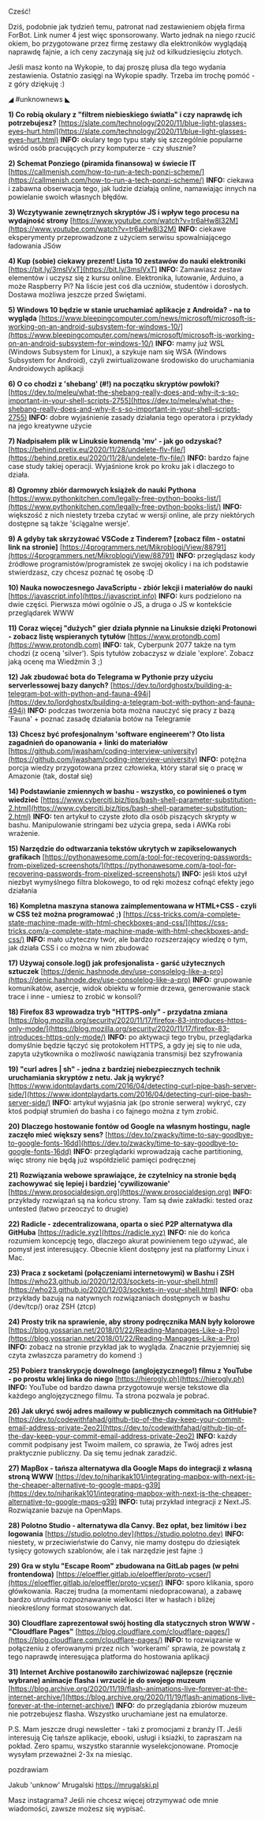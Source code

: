 Cześć!

Dziś, podobnie jak tydzień temu, patronat nad zestawieniem objęła firma ForBot. Link numer 4 jest więc sponsorowany. Warto jednak na niego rzucić okiem, bo przygotowane przez firmę zestawy dla elektroników wyglądają naprawdę fajnie, a ich ceny zaczynają się już od kilkudziesięciu złotych.

 

Jeśli masz konto na Wykopie, to daj proszę plusa dla tego wydania zestawienia.
Ostatnio zasięgi na Wykopie spadły. Trzeba im trochę pomóć - z góry dziękuję :)

 

◢ #unknownews ◣

**1) Co robią okulary z "filtrem niebieskiego światła" i czy naprawdę ich potrzebujesz?**
[https://slate.com/technology/2020/11/blue-light-glasses-eyes-hurt.html](https://slate.com/technology/2020/11/blue-light-glasses-eyes-hurt.html)
**INFO:** okulary tego typu stały się szczególnie popularne wśród osób pracujących przy komputerze - czy słusznie?


**2) Schemat Ponziego (piramida finansowa) w świecie IT**
[https://callmenish.com/how-to-run-a-tech-ponzi-scheme/](https://callmenish.com/how-to-run-a-tech-ponzi-scheme/)
**INFO:** ciekawa i zabawna obserwacja tego, jak ludzie działają online, namawiając innych na powielanie swoich własnych błędów.


**3) Wczytywanie zewnętrznych skryptów JS i wpływ tego procesu na wydajność strony**
[https://www.youtube.com/watch?v=tr6aHw8I32M](https://www.youtube.com/watch?v=tr6aHw8I32M)
**INFO:** ciekawe eksperymenty przeprowadzone z użyciem serwisu spowalniającego ładowania JSów


**4) Kup (sobie) ciekawy prezent! Lista 10 zestawów do nauki elektroniki**
[https://bit.ly/3mslVxT](https://bit.ly/3mslVxT)
**INFO:** Zamawiasz zestaw elementów i uczysz się z kursu online. Elektronika, lutowanie, Arduino, a może Raspberry Pi? Na liście jest coś dla uczniów, studentów i dorosłych. Dostawa możliwa jeszcze przed Świętami.


**5) Windows 10 będzie w stanie uruchamiać aplikacje z Androida? - na to wygląda**
[https://www.bleepingcomputer.com/news/microsoft/microsoft-is-working-on-an-android-subsystem-for-windows-10/](https://www.bleepingcomputer.com/news/microsoft/microsoft-is-working-on-an-android-subsystem-for-windows-10/)
**INFO:** mamy już WSL (Windows Subsystem for Linux), a szykuje nam się WSA (Windows Subsystem for Android), czyli zwirtualizowane środowisko do uruchamiania Androidowych aplikacji


**6) O co chodzi z 'shebang' (#!) na początku skryptów powłoki?**
[https://dev.to/meleu/what-the-shebang-really-does-and-why-it-s-so-important-in-your-shell-scripts-2755](https://dev.to/meleu/what-the-shebang-really-does-and-why-it-s-so-important-in-your-shell-scripts-2755)
**INFO:** dobre wyjaśnienie zasady działania tego operatora i przykłady na jego kreatywne użycie


**7) Nadpisałem plik w Linuksie komendą 'mv' - jak go odzyskać?**
[https://behind.pretix.eu/2020/11/28/undelete-flv-file/](https://behind.pretix.eu/2020/11/28/undelete-flv-file/)
**INFO:** bardzo fajne case study takiej operacji. Wyjaśnione krok po kroku jak i dlaczego to działa.


**8) Ogromny zbiór darmowych książek do nauki Pythona**
[https://www.pythonkitchen.com/legally-free-python-books-list/](https://www.pythonkitchen.com/legally-free-python-books-list/)
**INFO:** większość z nich niestety trzeba czytać w wersji online, ale przy niektórych dostępne są także 'ściągalne wersje'.


**9) A gdyby tak skrzyżować VSCode z Tinderem? [zobacz film - ostatni link na stronie]**
[https://4programmers.net/Mikroblogi/View/88791](https://4programmers.net/Mikroblogi/View/88791)
**INFO:** przeglądasz kody źródłowe programistów/programistek ze swojej okolicy i na ich podstawie stwierdzasz, czy chcesz poznać tę osobę :D


**10) Nauka nowoczesnego JavaScriptu - zbiór lekcji i materiałów do nauki**
[https://javascript.info](https://javascript.info)
**INFO:** kurs podzielono na dwie części. Pierwsza mówi ogólnie o JS, a druga o JS w kontekście przeglądarek WWW


**11) Coraz więcej "dużych" gier działa płynnie na Linuksie dzięki Protonowi - zobacz listę wspieranych tytułów**
[https://www.protondb.com](https://www.protondb.com)
**INFO:** tak, Cyberpunk 2077 także na tym chodzi (z oceną 'silver'). Spis tytułów zobaczysz w dziale 'explore'. Zobacz jaką ocenę ma Wiedźmin 3 ;)


**12) Jak zbudować bota do Telegrama w Pythonie przy użyciu serverlessowej bazy danych?**
[https://dev.to/lordghostx/building-a-telegram-bot-with-python-and-fauna-494i](https://dev.to/lordghostx/building-a-telegram-bot-with-python-and-fauna-494i)
**INFO:** podczas tworzenia bota można nauczyć się pracy z bazą 'Fauna' + poznać zasadę działania botów na Telegramie


**13) Chcesz być profesjonalnym 'software engineerem'? Oto lista zagadnień do opanowania + linki do materiałów**
[https://github.com/jwasham/coding-interview-university](https://github.com/jwasham/coding-interview-university)
**INFO:** potężna porcja wiedzy przygotowana przez człowieka, który starał się o pracę w Amazonie (tak, dostał się)


**14) Podstawianie zmiennych w bashu - wszystko, co powinieneś o tym wiedzieć**
[https://www.cyberciti.biz/tips/bash-shell-parameter-substitution-2.html](https://www.cyberciti.biz/tips/bash-shell-parameter-substitution-2.html)
**INFO:** ten artykuł to czyste złoto dla osób piszących skrypty w bashu. Manipulowanie stringami bez użycia grepa, seda i AWKa robi wrażenie.


**15) Narzędzie do odtwarzania tekstów ukrytych w zapikselowanych grafikach**
[https://pythonawesome.com/a-tool-for-recovering-passwords-from-pixelized-screenshots/](https://pythonawesome.com/a-tool-for-recovering-passwords-from-pixelized-screenshots/)
**INFO:** jeśli ktoś użył niezbyt wymyślnego filtra blokowego, to od ręki możesz cofnąć efekty jego działania


**16) Kompletna maszyna stanowa zaimplementowana w HTML+CSS - czyli w CSS też można programować ;)**
[https://css-tricks.com/a-complete-state-machine-made-with-html-checkboxes-and-css/](https://css-tricks.com/a-complete-state-machine-made-with-html-checkboxes-and-css/)
**INFO:** mało użyteczny twór, ale bardzo rozszerzający wiedzę o tym, jak działa CSS i co można w nim zbudować


**17) Używaj console.log() jak profesjonalista - garść użytecznych sztuczek**
[https://denic.hashnode.dev/use-consolelog-like-a-pro](https://denic.hashnode.dev/use-consolelog-like-a-pro)
**INFO:** grupowanie komunikatów, asercje, widok obiektu w formie drzewa, generowanie stack trace i inne - umiesz to zrobić w konsoli?


**18) Firefox 83 wprowadza tryb "HTTPS-only" - przydatna zmiana**
[https://blog.mozilla.org/security/2020/11/17/firefox-83-introduces-https-only-mode/](https://blog.mozilla.org/security/2020/11/17/firefox-83-introduces-https-only-mode/)
**INFO:** po aktywacji tego trybu, przeglądarka domyślnie będzie łączyć się protokołem HTTPS, a gdy jej się to nie uda, zapyta użytkownika o możliwość nawiązania transmisji bez szyfrowania


**19) "curl adres | sh" - jedna z bardziej niebezpiecznych technik uruchamiania skryptów z netu. Jak ją wykryć?**
[https://www.idontplaydarts.com/2016/04/detecting-curl-pipe-bash-server-side/](https://www.idontplaydarts.com/2016/04/detecting-curl-pipe-bash-server-side/)
**INFO:** artykuł wyjaśnia jak (po stronie serwera) wykryć, czy ktoś podpiął strumień do basha i co fajnego można z tym zrobić.


**20) Dlaczego hostowanie fontów od Google na własnym hostingu, nagle zaczęło mieć większy sens?**
[https://dev.to/zwacky/time-to-say-goodbye-to-google-fonts-16dd](https://dev.to/zwacky/time-to-say-goodbye-to-google-fonts-16dd)
**INFO:** przeglądarki wprowadzają cache partitioning, więc strony nie będą już współdzielić pamięci podręcznej


**21) Rozwiązania webowe sprawiające, że czytelnicy na stronie będą zachowywać się lepiej i bardziej 'cywilizowanie'**
[https://www.prosocialdesign.org](https://www.prosocialdesign.org)
**INFO:** przykłady rozwiązań są na końcu strony. Tam są dwie zakładki: tested oraz untested (łatwo przeoczyć to drugie)


**22) Radicle - zdecentralizowana, oparta o sieć P2P alternatywa dla GitHuba**
[https://radicle.xyz](https://radicle.xyz)
**INFO:** nie do końca rozumiem koncepcję tego, dlaczego akurat powinienem tego używać, ale pomysł jest interesujący. Obecnie klient dostępny jest na platformy Linux i Mac.


**23) Praca z socketami (połączeniami internetowymi) w Bashu i ZSH**
[https://who23.github.io/2020/12/03/sockets-in-your-shell.html](https://who23.github.io/2020/12/03/sockets-in-your-shell.html)
**INFO:** oba przykłady bazują na natywnych rozwiązaniach dostępnych w bashu (/dev/tcp/) oraz ZSH (ztcp)


**24) Prosty trik na sprawienie, aby strony podręcznika MAN były kolorowe**
[https://blog.yossarian.net/2018/01/22/Reading-Manpages-Like-a-Pro](https://blog.yossarian.net/2018/01/22/Reading-Manpages-Like-a-Pro)
**INFO:** zobacz na stronie przykład jak to wygląda. Znacznie przyjemniej się czyta zwłaszcza parametry do komend :)


**25) Pobierz transkrypcję dowolnego (anglojęzycznego!) filmu z YouTube - po prostu wklej linka do niego**
[https://hierogly.ph](https://hierogly.ph)
**INFO:** YouTube od bardzo dawna przygotowuje wersje tekstowe dla każdego anglojęzycznego filmu. Ta strona pozwala je pobrać.


**26) Jak ukryć swój adres mailowy w publicznych commitach na GitHubie?**
[https://dev.to/codewithfahad/github-tip-of-the-day-keep-your-commit-email-address-private-2eo2](https://dev.to/codewithfahad/github-tip-of-the-day-keep-your-commit-email-address-private-2eo2)
**INFO:** każdy commit podpisany jest Twoim mailem, co sprawia, że Twój adres jest praktycznie publiczny. Da się temu jednak zaradzić.


**27) MapBox - tańsza alternatywa dla Google Maps do integracji z własną stroną WWW**
[https://dev.to/niharikak101/integrating-mapbox-with-next-js-the-cheaper-alternative-to-google-maps-g39](https://dev.to/niharikak101/integrating-mapbox-with-next-js-the-cheaper-alternative-to-google-maps-g39)
**INFO:** tutaj przykład integracji z Next.JS. Rozwiązanie bazuje na OpenMaps.


**28) Polotno Studio - alternatywa dla Canvy. Bez opłat, bez limitów i bez logowania**
[https://studio.polotno.dev](https://studio.polotno.dev)
**INFO:** niestety, w przeciwieństwie do Canvy, nie mamy dostępu do dziesiątek tysięcy gotowych szablonów, ale i tak narzędzie jest fajne :)


**29) Gra w stylu "Escape Room" zbudowana na GitLab pages (w pełni frontendowa)**
[https://eloeffler.gitlab.io/eloeffler/proto-vcser/](https://eloeffler.gitlab.io/eloeffler/proto-vcser/)
**INFO:** sporo klikania, sporo główkowania. Raczej trudna (a momentami niedopracowana), a zabawę bardzo utrudnia rozpoznawanie wielkości liter w hasłach i bliżej nieokreślony format stosowanych dat.


**30) Cloudflare zaprezentował swój hosting dla statycznych stron WWW - "Cloudflare Pages"**
[https://blog.cloudflare.com/cloudflare-pages/](https://blog.cloudflare.com/cloudflare-pages/)
**INFO:** to rozwiązanie w połączeniu z oferowanymi przez nich 'workerami' sprawia, że powstałą z tego naprawdę interesująca platforma do hostowania aplikacji


**31) Internet Archive postanowiło zarchiwizować najlepsze (ręcznie wybrane) animacje flasha i wrzucić je do swojego muzeum**
[https://blog.archive.org/2020/11/19/flash-animations-live-forever-at-the-internet-archive/](https://blog.archive.org/2020/11/19/flash-animations-live-forever-at-the-internet-archive/)
**INFO:** do przeglądania zbiorów muzeum nie potrzebujesz flasha. Wszystko uruchamiane jest na emulatorze.


 

P.S. Mam jeszcze drugi newsletter - taki z promocjami z branży IT.
Jeśli interesują Cię tańsze aplikacje, ebooki, usługi i ksiażki, to zapraszam na pokład.
Zero spamu, wszystko starannie wyselekcjonowane. Promocje wysyłam przeważnei 2-3x na miesiąc.

 
pozdrawiam

Jakub 'unknow' Mrugalski
https://mrugalski.pl

Masz instagrama?
Jeśli nie chcesz więcej otrzymywać ode mnie wiadomości, zawsze możesz się wypisać.